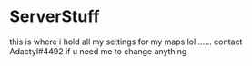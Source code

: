 # ServerStuff

this is where i hold all my settings for my maps lol....... contact Adactyl#4492 if u need me to change anything
